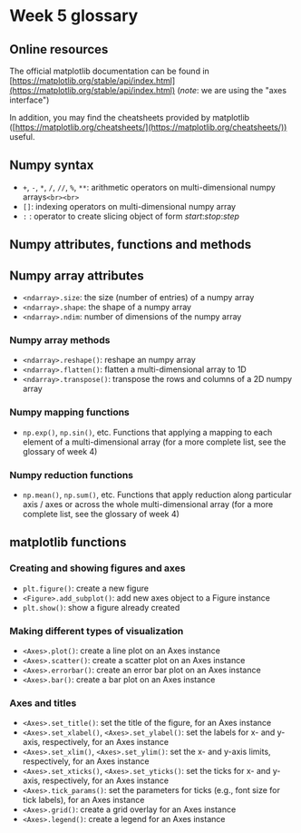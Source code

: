 # Week 5 glossary

## Online resources

The official matplotlib documentation can be found in [https://matplotlib.org/stable/api/index.html](https://matplotlib.org/stable/api/index.html) (*note*: we are using the "axes interface")

In addition, you may find the cheatsheets provided by matplotlib ([https://matplotlib.org/cheatsheets/](https://matplotlib.org/cheatsheets/)) useful.

## Numpy syntax

+ `+`, `-`, `*`, `/`, `//`, `%`, `**`: arithmetic operators on multi-dimensional numpy arrays`<br><br>`
+ `[]`: indexing operators on multi-dimensional numpy array
+ `:` : operator to create slicing object of form _start_:_stop_:_step_

## Numpy attributes, functions and methods

## Numpy array attributes

+ `<ndarray>.size`: the size (number of entries) of a numpy array
+ `<ndarray>.shape`: the shape of a numpy array
+ `<ndarray>.ndim`: number of dimensions of the numpy array

### Numpy array methods

+ `<ndarray>.reshape()`: reshape an numpy array
+ `<ndarray>.flatten()`: flatten a multi-dimensional array to 1D
+ `<ndarray>.transpose()`: transpose the rows and columns of a 2D numpy array

### Numpy mapping functions

+ `np.exp()`, `np.sin()`, etc. Functions that applying a mapping to each element of a multi-dimensional array (for a more complete list, see the glossary of week 4)

### Numpy reduction functions

+ `np.mean()`, `np.sum()`, etc. Functions that apply reduction along particular axis / axes or across the whole multi-dimensional array (for a more complete list, see the glossary of week 4)

## matplotlib functions

### Creating and showing figures and axes

+ `plt.figure()`: create a new figure
+ `<Figure>.add_subplot()`: add new axes object to a Figure instance
+ `plt.show()`: show a figure already created

### Making different types of visualization

+ `<Axes>.plot()`: create a line plot on an Axes instance
+ `<Axes>.scatter()`: create a scatter plot on an Axes instance
+ `<Axes>.errorbar()`: create an error bar plot on an Axes instance
+ `<Axes>.bar()`: create a bar plot on an Axes instance

### Axes and titles

+ `<Axes>.set_title()`: set the title of the figure, for an Axes instance
+ `<Axes>.set_xlabel()`, `<Axes>.set_ylabel()`: set the labels for x- and y-axis, respectively, for an Axes instance
+ `<Axes>.set_xlim()`, `<Axes>.set_ylim()`: set the x- and y-axis limits, respectively, for an Axes instance
+ `<Axes>.set_xticks()`, `<Axes>.set_yticks()`: set the ticks for x- and y-axis, respectively, for an Axes instance
+ `<Axes>.tick_params()`: set the parameters for ticks (e.g., font size for tick labels), for an Axes instance
+ `<Axes>.grid()`: create a grid overlay for an Axes instance
+ `<Axes>.legend()`: create a legend for an Axes instance
